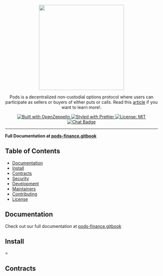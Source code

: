 <p align="center"><img src="https://pods.finance/static/media/logo.6d17fe4f.png" width="280px"/></p>
<p align="center">Pods is a decentralized non-custodial options protocol where users can participate as sellers or buyers of either puts or calls. Read this <a href="https://medium.com/podsfinance/understanding-options-5c47004f4c4" target="_blank">article</a> if you want to learn more!.</p>

<p align="center">
<!-- <a href="https://circleci.com/gh/tree/master" style="text-decoration:none;">
    <img src="https://img.shields.io/circleci/project/github/.svg" alt='CI' />
  </a> -->
  <a href="https://docs.openzeppelin.com/">
    <img src="https://img.shields.io/badge/built%20with-OpenZeppelin-3677FF" alt="Built with OpenZeppelin">
  </a>
<!--   <a href="https://coveralls.io/github//?branch=develop">
    <img src="https://coveralls.io/repos/github///badge.svg?branch=develop" alt="Coverage Status"/>
  </a> -->
  <a href="https://prettier.io">
    <img src="https://img.shields.io/badge/code_style-prettier-ff69b4.svg" alt="Styled with Prettier">
  </a>
  <a href="https://opensource.org/licenses/MIT">
    <img src="https://img.shields.io/github/license/pods-finance/contracts" alt="License: MIT">
  </a>
  <a href="https://discord.com/channels/713910672525754459/713910672525754462">
    <img src="https://img.shields.io/discord/713910672525754459?logo=Discord" alt="Chat Badge">
  </a>
  
</p>

---

**Full Documentation at [pods-finance.gitbook](https://pods-finance.gitbook.io/documentation/)**

## Table of Contents

 - [Documentation](#documentation)
 - [Install](#install)
 - [Contracts](#contracts)
 - [Security](#security)
 - [Development](#development)
 - [Maintainers](#maintainers)
 - [Contributing](#contributing)
 - [License](#license)

## Documentation

Check out our full documentation at [pods-finance.gitbook](https://pods-finance.gitbook.io/documentation/)

## Install

=
## Contracts
